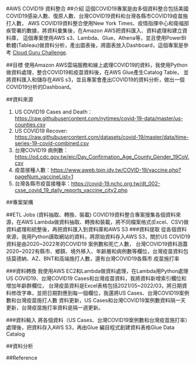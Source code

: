 #AWS COVID19 資料整合
##介紹
這個COVID19專案是由多個資料整合包括美國COVID19感染人數、復原人數、台灣COVID19資料和台灣各縣市COVID19疫苗施打人數，
AWS COVID19資料整合使用New York Times、疫情指揮中心和衛福部疾管署的數據，將資料彙集後，在Amazon AWS把資料匯入、資料處理和建立資料庫，
這個專案使用AWS s3、Lambda、Glue、Athena等，並且使用PowerBI 軟體(Tableau)做資料分析，產出圖表後，將圖表放入Dashboard，這個專案是參考
[Cloud Guru Challenge](https://acloudguru.com/blog/engineering/cloudguruchallenge-python-aws-etl).

##目標
使用Amazon AWS雲端服務和線上處理COVID19的資料，我使用Python做資料處理，整合COVID19和疫苗資料後，在AWS Glue產生Catalog Table，
並將資料匯入和儲存在AWS s3，並且專案會產出COVID19的資料分析，做出一個COVID19分析的Dashboard。

##資料來源
1. US COVID19 Cases and Death：https://raw.githubusercontent.com/nytimes/covid-19-data/master/us-counties.csv
2. US COVID19 Recover: https://raw.githubusercontent.com/datasets/covid-19/master/data/time-series-19-covid-combined.csv
3. 台灣COVID19 病例數：https://od.cdc.gov.tw/eic/Day_Confirmation_Age_County_Gender_19CoV.csv
4. 疫苗接種人數：https://www.aweb.tpin.idv.tw/COVID-19/vaccine.php?pageNum_vaccineList=1
5. 台灣各縣市疫苗接種率：https://covid-19.nchc.org.tw/dt_002-csse_covid_19_daily_reports_vaccine_city2.php

##專案架構

##ETL Jobs (資料抽取、轉換、裝載)
COVID19資料整合專案搜集各個資料來源，在AWS Lambda做資料抽取、轉換和裝載，將不同檔案格式(Excel、CSV)做資料處理和統整後，再把資料匯入到資料庫和AWS S3
###資料提取
從各個資料來源，我用Python讀取網站的資料，將原始資料存入AWS S3，關於US COVID19資料是由2020~2022年的COVID19 案例數和死亡人數，
台灣COVID19資料涵蓋2020~2022有縣市、鄉鎮、境外移入、年齡層和病例數等欄位，台灣疫苗資料包括莫德納、AZ、BNT和高端施打人數，還有台灣COVID19各縣市
疫苗施打率

###資料轉換
我使用AWS EC2和Lambda做資料處理，在Lambda用Python處理US COVID19、台灣COVID19 Cases和台灣疫苗資料，我將資料新增索引欄位和增加年齡群欄位，
台灣疫苗資料是Excel表格包括2021/05~2022/03，將日期資料修改字串，並把日期對應到每一個欄位，我還將US Cases、台灣COVID19案例數和台灣疫苗施打人數
資料更新，US Cases和台灣COVID19案例數資料隔一天更新，台灣疫苗施打率資料是隔一週更新。

###資料輸入
將各個資料（US Cases、台灣COVID19案例數和台灣疫苗施打率）處理後，把資料存入AWS S3，再由Glue 編目程式創建資料表格Glue Data Catalog

##資料分析

##Reference